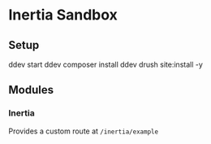 # Inertia Sandbox

## Setup

ddev start
ddev composer install
ddev drush site:install -y

## Modules

### Inertia

Provides a custom route at `/inertia/example`
